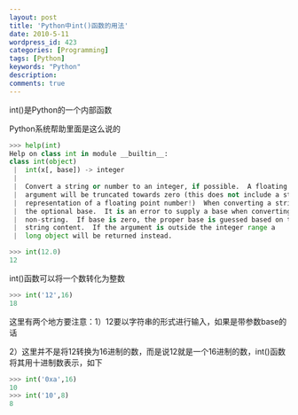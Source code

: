 ```yaml
---
layout: post
title: 'Python中int()函数的用法'
date: 2010-5-11
wordpress_id: 423
categories: [Programming]
tags: [Python]
keywords: "Python"
description: 
comments: true
---
```

int()是Python的一个内部函数

Python系统帮助里面是这么说的

``` python 
>>> help(int)
Help on class int in module __builtin__:
class int(object)
 |  int(x[, base]) -> integer
 |
 |  Convert a string or number to an integer, if possible.  A floating point
 |  argument will be truncated towards zero (this does not include a string
 |  representation of a floating point number!)  When converting a string, use
 |  the optional base.  It is an error to supply a base when converting a
 |  non-string.  If base is zero, the proper base is guessed based on the
 |  string content.  If the argument is outside the integer range a
 |  long object will be returned instead.
```

``` python
>>> int(12.0)
12
```

int()函数可以将一个数转化为整数

``` python
>>> int('12',16)
18
```

这里有两个地方要注意：1）12要以字符串的形式进行输入，如果是带参数base的话

2）这里并不是将12转换为16进制的数，而是说12就是一个16进制的数，int()函数将其用十进制数表示，如下

``` python 
>>> int('0xa',16)
10
>>> int('10',8)
8
```
